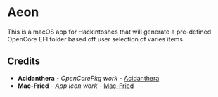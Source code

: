 # Aeon

This is a macOS app for Hackintoshes that will generate a pre-defined OpenCore EFI folder based off user selection of varies items.

## Credits

* **Acidanthera** - *OpenCorePkg work* - [Acidanthera](https://github.com/acidanthera)
* **Mac-Fried** - *App Icon work* - [Mac-Fried](https://discord.gg/YBkwP6)
